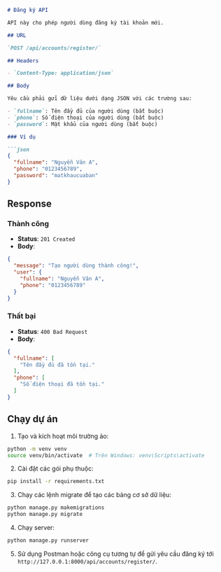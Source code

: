 ```markdown
# Đăng ký API

API này cho phép người dùng đăng ký tài khoản mới.

## URL

`POST /api/accounts/register/`

## Headers

- `Content-Type: application/json`

## Body

Yêu cầu phải gửi dữ liệu dưới dạng JSON với các trường sau:

- `fullname`: Tên đầy đủ của người dùng (bắt buộc)
- `phone`: Số điện thoại của người dùng (bắt buộc)
- `password`: Mật khẩu của người dùng (bắt buộc)

### Ví dụ

```json
{
  "fullname": "Nguyễn Văn A",
  "phone": "0123456789",
  "password": "matkhaucuaban"
}
```

## Response

### Thành công

- **Status**: `201 Created`
- **Body**:

```json
{
  "message": "Tạo người dùng thành công!",
  "user": {
    "fullname": "Nguyễn Văn A",
    "phone": "0123456789"
  }
}
```

### Thất bại

- **Status**: `400 Bad Request`
- **Body**:

```json
{
  "fullname": [
    "Tên đầy đủ đã tồn tại."
  ],
  "phone": [
    "Số điện thoại đã tồn tại."
  ]
}
```

## Chạy dự án

1. Tạo và kích hoạt môi trường ảo:

```sh
python -m venv venv
source venv/bin/activate  # Trên Windows: venv\Scripts\activate
```

2. Cài đặt các gói phụ thuộc:

```sh
pip install -r requirements.txt
```

3. Chạy các lệnh migrate để tạo các bảng cơ sở dữ liệu:

```sh
python manage.py makemigrations
python manage.py migrate
```

4. Chạy server:

```sh
python manage.py runserver
```

5. Sử dụng Postman hoặc công cụ tương tự để gửi yêu cầu đăng ký tới `http://127.0.0.1:8000/api/accounts/register/`.

